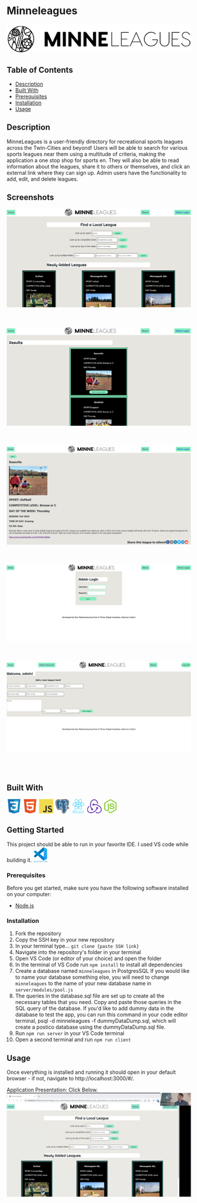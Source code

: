 # Minneleagues

<img src="public/ML.png" >

## Table of Contents

- [Description](#description)
- [Built With](#built-with)
- [Prerequisites](#prerequisite)
- [Installation](#installation)
- [Usage](#usage)
    

## Description

MinneLeagues is a user-friendly directory for recreational sports leagues across the Twin-Cities and beyond! Users will be able to search for various sports leagues near them using a multitude of criteria, making the application a one stop shop for sports en. They will also be able to read information about the leagues, share it to others or themselves, and click an external link where they can sign up. Admin users have the functionality to add, edit, and delete leagues.

## Screenshots
<img src="public/ML1.png" >  
<br></br>
<br></br>
<img src="public/ML2.png" >
<br></br>
<br></br>
<img src="public/ML3.png" >
<br></br>
<br></br>
<img src="public/ML4.png" >
<br></br>
<br></br>
<img src="public/ML5.png" >
<br></br>
<br></br>


## Built With

<a href="https://www.w3schools.com/w3css/defaulT.asp"><img src="https://raw.githubusercontent.com/devicons/devicon/master/icons/css3/css3-original.svg" height="40px" width="40px" /></a>
<a href="https://www.w3schools.com/html/"><img src="https://raw.githubusercontent.com/devicons/devicon/master/icons/html5/html5-original.svg" height="40px" width="40px" /></a>
<a href="https://www.w3schools.com/js/default.asp"><img src="https://raw.githubusercontent.com/devicons/devicon/master/icons/javascript/javascript-original.svg" height="40px" width="40px" /></a>
<a href="https://www.postgresql.org/"><img src="https://raw.githubusercontent.com/devicons/devicon/master/icons/postgresql/postgresql-original.svg" height="40px" width="40px" /></a>
<a href="https://reactjs.org/"><img src="https://raw.githubusercontent.com/devicons/devicon/master/icons/react/react-original-wordmark.svg" height="40px" width="40px" /></a>
<a href="https://redux.js.org/"><img src="https://raw.githubusercontent.com/devicons/devicon/master/icons/redux/redux-original.svg" height="40px" width="40px" /></a>
<a href="https://nodejs.org/en/"><img src="https://github.com/devicons/devicon/blob/master/icons/nodejs/nodejs-plain.svg" height="40px" width="40px" /></a>
## Getting Started

This project should be able to run in your favorite IDE. I used VS code while building it. 
<a href="https://code.visualstudio.com/"><img src="https://github.com/devicons/devicon/blob/master/icons/vscode/vscode-original-wordmark.svg" height="40px" width="40px" /></a>

### Prerequisites
Before you get started, make sure you have the following software installed on your computer:

- [Node.js](https://nodejs.org/en/)

### Installation

1. Fork the repository
2. Copy the SSH key in your new repository
3. In your terminal type...  `git clone {paste SSH link}`
4. Navigate into the repository's folder in your terminal
5. Open VS Code (or editor of your choice) and open the folder
6. In the terminal of VS Code run `npm install` to install all dependencies
8. Create a database named `minneleagues` in PostgresSQL
If you would like to name your database something else, you will need to change `minneleagues` to the name of your new database name in `server/modules/pool.js`
9. The queries in the database.sql file are set up to create all the necessary tables that you need. Copy and paste those queries in the SQL query of the database. If you'd like to add dummy data in the database to test the app, you can run this command in your code editor terminal, psql -d minneleagues -f dummyDataDump.sql, which will create a postico database using the dummyDataDump.sql file.
10. Run `npm run server` in your VS Code terminal
11. Open a second terminal and run `npm run client`

## Usage

Once everything is installed and running it should open in your default browser - if not, navigate to http://localhost:3000/#/.

Application Presentation: Click Below. <a href="https://youtu.be/33QU9vWbEPo
" rel="video"><img src="public/ML6.png" alt="Picture of MinneLeague Presentation" /></a>

